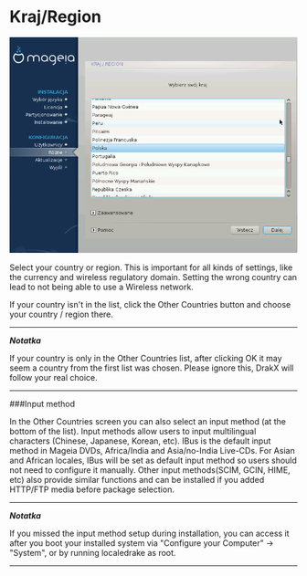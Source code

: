 # Kraj/Region

![](./images/dx2-selectCountry.png)

Select your country or region. This is important for all kinds of settings, like the currency and wireless regulatory domain. Setting the wrong country can lead to not being able to use a Wireless network.

If your country isn't in the list, click the Other Countries button and choose your country / region there.

---

***Notatka***

If your country is only in the Other Countries list, after clicking OK it may seem a country from the first list was chosen. Please ignore this, DrakX will follow your real choice.

---

###Input method

In the Other Countries screen you can also select an input method (at the bottom of the list). Input methods allow users to input multilingual characters (Chinese, Japanese, Korean, etc). IBus is the default input method in Mageia DVDs, Africa/India and Asia/no-India Live-CDs. For Asian and African locales, IBus will be set as default input method so users should not need to configure it manually. Other input methods(SCIM, GCIN, HIME, etc) also provide similar functions and can be installed if you added HTTP/FTP media before package selection.

---

***Notatka***

If you missed the input method setup during installation, you can access it after you boot your installed system via "Configure your Computer" -> "System", or by running localedrake as root.

---
